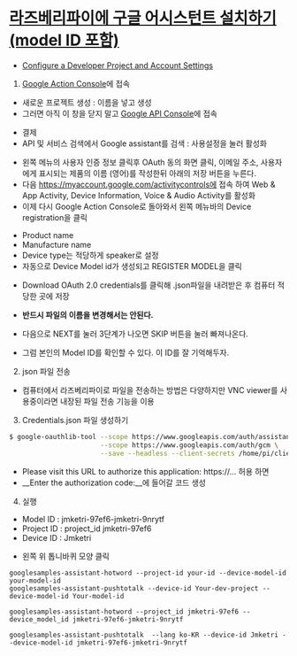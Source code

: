 # [라즈베리파이에 구글 어시스턴트 설치하기 (model ID 포함)](https://diy-project.tistory.com/89)
- [Configure a Developer Project and Account Settings](https://developers.google.com/assistant/sdk/guides/library/python/embed/config-dev-project-and-account)


1. [Google Action Console](https://console.actions.google.com/u/0/)에 접속
- 새로운 프로젝트 생성 : 이름을 넣고 생성
- 그러면 아직 이 창을 닫지 말고 [Google API Console](https://console.developers.google.com/)에 접속
+ 결제
+ API 및 서비스 검색에서 Google assistant를 검색 : 사용설정을 눌러 활성화
- 왼쪽 메뉴의 사용자 인증 정보 클릭후 OAuth 동의 화면 클릭, 이메일 주소, 사용자에게 표시되는 제품의 이름 (영어)를 작성한뒤 아래의 저장 버튼을 누른다.
- 다음 https://myaccount.google.com/activitycontrols에 접속 하여 Web & App Activity, Device Information, Voice & Audio Activity를 활성화
- 이제 다시 Google Action Console로 돌아와서 왼쪽 메뉴바의 Device registration을 클릭
+ Product name
+ Manufacture name 
+ Device type는 적당하게 speaker로 설정
+ 자동으로 Device Model id가 생성되고 REGISTER MODEL을 클릭
- Download OAuth 2.0 credentials를 클릭해 .json파일을 내려받은 후 컴퓨터 적당한 곳에 저장
+ **반드시 파일의 이름을 변경해서는 안된다.**
- 다음으로 NEXT를 눌러 3단계가 나오면 SKIP 버튼을 눌러 빠져나온다. 
+ 그럼 본인의 Model ID를 확인할 수 있다. 이 ID를 잘 기억해두자.

2. json 파일 전송
- 컴퓨터에서 라즈베리파이로 파일을 전송하는 방법은 다양하지만 VNC viewer를 사용중이라면 내장된 파일 전송 기능을 이용

3. Credentials.json 파일 생성하기
```bash
$ google-oauthlib-tool --scope https://www.googleapis.com/auth/assistant-sdk-prototype \
                       --scope https://www.googleapis.com/auth/gcm \
                       --save --headless --client-secrets /home/pi/client_secret_23481444425-1gs9la9dli1kh1tb31lokmqd9be9ejfs.apps.googleusercontent.com.json
```
- Please visit this URL to authorize this application: https://... 허용 하면
- __Enter the authorization code:__에 들어갈 코드 생성

4. 실행
- Model ID : jmketri-97ef6-jmketri-9nrytf
- Project ID : project_id jmketri-97ef6
- Device ID : Jmketri
+ 왼쪽 위 톱니바퀴 모양 클릭
```
googlesamples-assistant-hotword --project-id your-id --device-model-id your-model-id
googlesamples-assistant-pushtotalk --device-id Your-dev-project --device-model-id Your-model-id

googlesamples-assistant-hotword --project_id jmketri-97ef6 --device_model_id jmketri-97ef6-jmketri-9nrytf

googlesamples-assistant-pushtotalk  --lang ko-KR --device-id Jmketri --device-model-id jmketri-97ef6-jmketri-9nrytf
```
